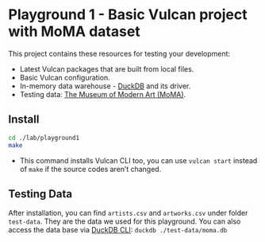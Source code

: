 # Playground 1 - Basic Vulcan project with MoMA dataset

This project contains these resources for testing your development:

- Latest Vulcan packages that are built from local files.
- Basic Vulcan configuration.
- In-memory data warehouse - [DuckDB](https://duckdb.org/) and its driver.
- Testing data: [The Museum of Modern Art (MoMA)](https://github.com/MuseumofModernArt/collection).

## Install

```bash
cd ./lab/playground1
make
```

- This command installs Vulcan CLI too, you can use `vulcan start` instead of `make` if the source codes aren’t changed.

## Testing Data

After installation, you can find `artists.csv` and `artworks.csv` under folder `test-data`. They are the data we used for this playground. You can also access the data base via [DuckDB CLI](https://duckdb.org/docs/api/cli): `duckdb ./test-data/moma.db`
